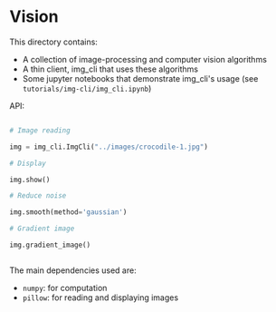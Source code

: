 # Vision

This directory contains:

- A collection of image-processing and computer vision algorithms
- A thin client, img_cli that uses these algorithms
- Some jupyter notebooks that demonstrate img_cli's usage (see `tutorials/img-cli/img_cli.ipynb`)

API:

```python

# Image reading 

img = img_cli.ImgCli("../images/crocodile-1.jpg")

# Display

img.show()

# Reduce noise

img.smooth(method='gaussian')

# Gradient image

img.gradient_image()



```



The main dependencies used are:

- `numpy`: for computation
- `pillow`: for reading and displaying images